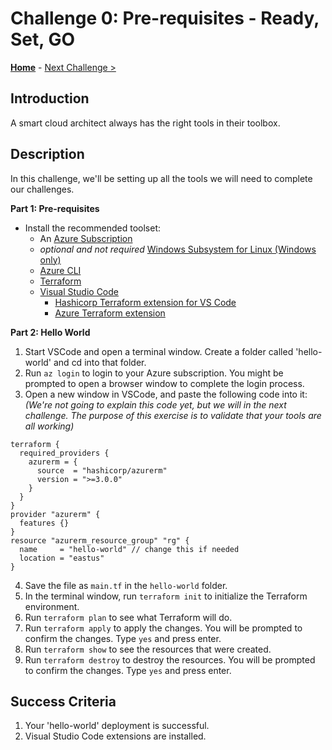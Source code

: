 # Challenge 0: Pre-requisites - Ready, Set, GO

**[Home](../README.md)** - [Next Challenge >](./Terraform-Challenge-01.md)

## Introduction

A smart cloud architect always has the right tools in their toolbox.

## Description

In this challenge, we'll be setting up all the tools we will need to complete our challenges.

**Part 1: Pre-requisites**
- Install the recommended toolset:
  - An [Azure Subscription](https://azure.microsoft.com/free/)
  - _optional and not required_ [Windows Subsystem for Linux (Windows only)](https://learn.microsoft.com/windows/wsl/install)
  - [Azure CLI](https://docs.microsoft.com/en-us/cli/azure/install-azure-cli)
  - [Terraform](https://developer.hashicorp.com/terraform/tutorials/azure-get-started/install-cli)
  - [Visual Studio Code](https://code.visualstudio.com/)
      - [Hashicorp Terraform extension for VS Code](https://marketplace.visualstudio.com/items?itemName=hashicorp.terraform)
      - [Azure Terraform extension](https://marketplace.visualstudio.com/items?itemName=ms-azuretools.vscode-azureterraform)


**Part 2: Hello World**

1. Start VSCode and open a terminal window.  Create a folder called 'hello-world' and cd into that folder.
2. Run `az login` to login to your Azure subscription.  You might be prompted to open a browser window to complete the login process.
3. Open a new window in VSCode, and paste the following code into it:  _(We're not going to explain this code yet, but we will in the next challenge.  The purpose of this exercise is to validate that your tools are all working)_
  
  ```hcl
  terraform {
    required_providers {
      azurerm = {
        source  = "hashicorp/azurerm"
        version = ">=3.0.0"
      }
    }
  }
  provider "azurerm" {
    features {}
  }
  resource "azurerm_resource_group" "rg" {
    name     = "hello-world" // change this if needed
    location = "eastus"
  }
  ```
4. Save the file as `main.tf` in the `hello-world` folder.
5. In the terminal window, run `terraform init` to initialize the Terraform environment.
6. Run `terraform plan` to see what Terraform will do.
7. Run `terraform apply` to apply the changes.  You will be prompted to confirm the changes.  Type `yes` and press enter.
8. Run `terraform show` to see the resources that were created.
9. Run `terraform destroy` to destroy the resources.  You will be prompted to confirm the changes.  Type `yes` and press enter.

## Success Criteria

1. Your 'hello-world' deployment is successful.
2. Visual Studio Code extensions are installed.
